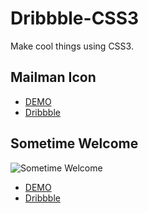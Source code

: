 Dribbble-CSS3
=============

Make cool things using CSS3.

Mailman Icon
-------------
 - [DEMO](http://weilao.github.io/Mailman-Icon/)
 - [Dribbble](https://dribbble.com/shots/1677721-Mailman-icon)

Sometime Welcome
-------------
 ![Sometime Welcome](https://d13yacurqjgara.cloudfront.net/users/11170/screenshots/1677895/sometime-welcome.gif)
 - [DEMO](http://weilao.github.io/Sometime-Welcome/)
 - [Dribbble](https://dribbble.com/shots/1677895-Sometime-Welcome)
